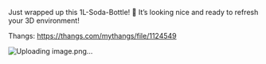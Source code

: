 Just wrapped up this 1L-Soda-Bottle! 🥤 It’s looking nice and ready to refresh your 3D environment!

Thangs: https://thangs.com/mythangs/file/1124549

![Uploading image.png…]()
